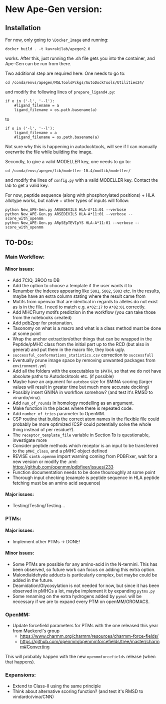 # New Ape-Gen version:

## Installation

For now, only going to `\Docker_Image` and running:
```
docker build . -t kavrakilab/apegen2.0
```

works. After this, just running the .sh file gets you into the container, and Ape-Gen can be run from there. 

Two additional step are required here: One needs to go to:

```
cd /conda/envs/apegen/MGLToolsPckgs/AutoDockTools/Utilities24/
```

and modify the following lines of `prepare_ligand4.py`:

```
if o in ('-l', '--l'):
	#ligand_filename = a
	ligand_filename = os.path.basename(a) 
```

to

```
if o in ('-l', '--l'):
	ligand_filename = a
	#ligand_filename = os.path.basename(a)
```
Not sure why this is happening in autodocktools, will see if I can manually overwrite the file while building the image. 

Secondly, to give a valid MODELLER key, one needs to go to:

```
cd /conda/envs/apegen/lib/modeller-10.4/modlib/modeller/
```

and modify the lines of `config.py` with a valid MODELLER key. Contact the lab to get a valid key.

For now, peptide sequence (along with phosphorylated positions) + HLA allotype works, but native + other types of inputs will follow:

```
python New_APE-Gen.py ARSEDEVILS HLA-A*11:01 --verbose
python New_APE-Gen.py ARSEDEVILS HLA-A*11:01 --verbose --score_with_openmm
python New_APE-Gen.py ARpSEpTEVIpYS HLA-A*11:01 --verbose --score_with_openmm
```

## TO-DOs:

### Main Workflow:

#### Minor issues:
- Add 7CIQ, 3ROO to DB
- Add the option to choose a template if the user wants it to
- Renumber the indexes appearing like `5001`, `5002`, `5003` etc. in the results, maybe have an extra column stating where the result came from
- Motifs from openvax that are identical in regards to alleles do not exist as is in the file. I need to match e.g. `A*02:17` to `A*02:01` correctly.
- Add MHCFlurry motifs prediction in the workflow (you can take those from the notebooks created)
- Add pdb2pqr for protonation.
- Taxonomy on what is a macro and what is a class method must be done at some point
- Wrap the anchor extraction/other things that can be wrapped in the Peptide/pMHC class from the initial part up to the RCD (but also in general) and put them in the macro file, they look ugly.
- `successful_conformations_statistics.csv` correction to `successfull`
- Eventually prune image space by removing unwanted packages from `environment.yml`
- Add all the folders with the executables to `$PATH`, so that we do not have absolute paths to Autodocktools etc. (if possible)
- Maybe have an argument for `autobox` size for SMINA scoring (larger values will result in greater time but much more accurate docking)
- Possibly insert GNINA in workflow somehow? (and test it's RMSD to vinardo/vina).
- Add `num_of_rounds` in homology modelling as an argument. 
- Make function in the places where there is repeated code.
- Add `number_of_tries` parameter to OpenMM.
- CSP routine that builds the correct atom names in the flexible file could probably be more optimized (CSP could potentially solve the whole thing instead of per residue?).
- The `receptor_template_file` variable in Section 1b is questionable, investigate more
- Consider peptide methods which receptor is an input to be transferred to the `pMHC_class`, and a pMHC object defined
- REVISE `simtk.openmm` import warning coming from PDBFixer, wait for a new version or modify the .xml: https://github.com/openmm/pdbfixer/issues/233
- Function documentation needs to be done thouroughly at some point
- Thorough input checking (example is peptide sequence in HLA peptide fetching must be an amino acid sequence)

#### Major issues:
- Testing/Testing/Testing...

### PTMs:

#### Major issues:
- Implement other PTMs -> DONE!

#### Minor issues:
- Some PTMs are possible for any amino-acid in the N-termini. This has been observed, so future work can focus on adding this extra option. 
- Malondialdehyde adducts is particularly complex, but maybe could be added in the future. 
- Deamidation/Glycosylation is not needed for now, but since it has been observed in pMHCs a lot, maybe implement it by expanding `pytms.py`
- Some renaming on the extra hydrogens added by `pymol` will be necessary if we are to expand every PTM on openMM/GROMACS. 

### OpenMM:
- Update forcefield parameters for PTMs with the one released this year from Mackerel's group
	- https://www.charmm.org/charmm/resources/charmm-force-fields/
	- https://github.com/openmm/openmmforcefields/tree/master/charmm#Converting

This will probably happen with the new `openmmforcefields` release (when that happens). 

### Expansions:
- Extend to Class-II using the same principle
- Think about alternative scoring function? (and test it's RMSD to vindardo/vina/CNN)
